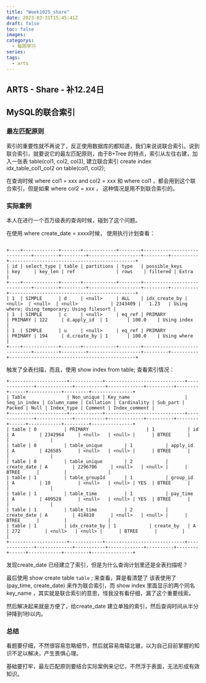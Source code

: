 ```yaml
---
title: "Week1025_share"
date: 2023-03-31T15:45:41Z
draft: false 
toc: false
images:
categorys:
  - 每周学习
series:
tags:
  - arts 
---
```


## ARTS - Share  - 补12.24日
## MySQL的联合索引

### 最左匹配原则

索引的重要性就不再说了，反正使用数据库的都知道，我们来说说联合索引。说到联合索引，就要说它的最左匹配原则，由于B+Tree 的特点，索引从左往右建，加入一张表 table(col1, col2, col3), 建立联合索引  create index idx_table_col1_col2 on table(col1, col2);

在查询时候   where col1 = xxx and col2 = xxx  和  where col1 ，都会用到这个联合索引，但是如果 where col2 = xxx ， 这种情况是用不到联合索引的。


### 实际案例

本人在进行一个百万级表的查询时候，碰到了这个问题。

在使用 where create_date = xxxx时候，
使用执行计划查看：

```

+----+-------------+-------+------------+--------+-----------------------------+---------+---------+-------------------+---------+----------+----------------------------------------------+
| id | select_type | table | partitions | type   | possible_keys               | key     | key_len | ref               | rows    | filtered | Extra                                        |
+----+-------------+-------+------------+--------+-----------------------------+---------+---------+-------------------+---------+----------+----------------------------------------------+
| 1  | SIMPLE      | d     | <null>     | ALL    | idx_create_by | <null>  | <null>  | <null>            | 2343409 |   1.23   | Using where; Using temporary; Using filesort |
| 1  | SIMPLE      | c     | <null>     | eq_ref | PRIMARY                     | PRIMARY | 122     | d.apply_id  | 1       | 100.0    | Using index                                  |
| 1  | SIMPLE      | u     | <null>     | eq_ref | PRIMARY                     | PRIMARY | 194     | d.create_by | 1       | 100.0    | Using where                                  |
+----+-------------+-------+------------+--------+-----------------------------+---------+---------+-------------------+---------+----------+----------------------------------------------+
```

触发了全表扫描，而且，使用 show index from table; 查看索引情况：

```
+---------------------+------------+-----------------------------+--------------+-------------+-----------+-------------+----------+--------+------+------------+---------+---------------+
| Table               | Non_unique | Key_name                    | Seq_in_index | Column_name | Collation | Cardinality | Sub_part | Packed | Null | Index_type | Comment | Index_comment |
+---------------------+------------+-----------------------------+--------------+-------------+-----------+-------------+----------+--------+------+------------+---------+---------------+
| table | 0          | PRIMARY                     | 1            | id          | A         | 2342964     | <null>   | <null> |      | BTREE      |         |               |
| table | 0          | table_unique        | 1            | apply_id    | A         | 426585      | <null>   | <null> |      | BTREE      |         |               |
| table | 0          | table_unique        | 2            | create_date | A         | 2296706     | <null>   | <null> |      | BTREE      |         |               |
| table | 1          | table_groupId       | 1            | group_id    | A         | 10          | <null>   | <null> | YES  | BTREE      |         |               |
| table | 1          | table_time          | 1            | pay_time    | A         | 409528      | <null>   | <null> | YES  | BTREE      |         |               |
| table | 1          | table_time          | 2            | create_date | A         | 414810      | <null>   | <null> |      | BTREE      |         |               |
| table | 1          | idx_create_by | 1            | create_by   | A         | 272         | <null>   | <null> |      | BTREE      |         |               |
+---------------------+------------+-----------------------------+--------------+-------------+-----------+-------------+----------+--------+------+------------+---------+---------------+
```

发现create_date 已经建立了索引，但是为什么查询计划里还是全表扫描呢？

最后使用 show create table  `table` ; 来查看，算是看清楚了 该表使用了 (pay_time, create_date) 来作为联合索引，而 show index 里面显示的两个同名key_name ，其实就是联合索引的意思，怪我没有看仔细，漏了这个重要线索。


然后解决起来就是方便了，给create_date 建立单独的索引，然后查询时间从半分钟降到1秒以内。


### 总结

看题要仔细，不然很容易忽略细节，然后就容易南辕北辙，以为自己目前掌握的知识不足以解决，产生畏惧心理。

基础要打牢，最左匹配原则要结合实际案例来记忆，不然浮于表面，无法形成有效知识。




